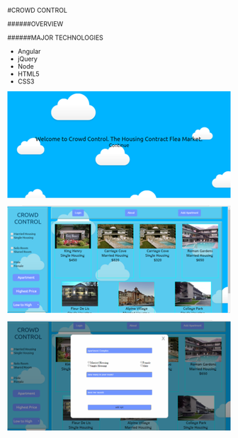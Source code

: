 #CROWD CONTROL

######OVERVIEW

######MAJOR TECHNOLOGIES

* Angular
* jQuery
* Node
* HTML5
* CSS3

![Login Page](/CrowdControl/home.png)

![Login Page](/CrowdControl/home1.png)

![Login Page](/CrowdControl/add.png)
